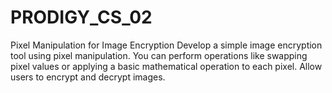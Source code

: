 # PRODIGY_CS_02
Pixel Manipulation for Image Encryption Develop a simple image encryption tool using pixel manipulation.  You can perform operations like swapping pixel values or  applying a basic mathematical operation to each pixel.  Allow users to encrypt and decrypt images.
